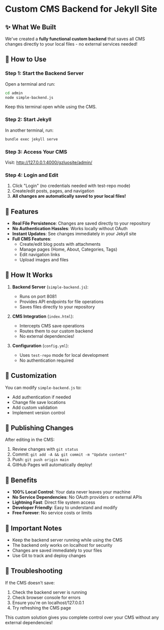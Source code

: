 # Custom CMS Backend for Jekyll Site

## ✨ What We Built

We've created a **fully functional custom backend** that saves all CMS changes directly to your local files - no external services needed!

## 🚀 How to Use

### Step 1: Start the Backend Server
Open a terminal and run:
```bash
cd admin
node simple-backend.js
```
Keep this terminal open while using the CMS.

### Step 2: Start Jekyll
In another terminal, run:
```bash
bundle exec jekyll serve
```

### Step 3: Access Your CMS
Visit: http://127.0.0.1:4000/gzluosite/admin/

### Step 4: Login and Edit
1. Click "Login" (no credentials needed with test-repo mode)
2. Create/edit posts, pages, and navigation
3. **All changes are automatically saved to your local files!**

## 🎯 Features

- **Real File Persistence**: Changes are saved directly to your repository
- **No Authentication Hassles**: Works locally without OAuth
- **Instant Updates**: See changes immediately in your Jekyll site
- **Full CMS Features**: 
  - Create/edit blog posts with attachments
  - Manage pages (Home, About, Categories, Tags)
  - Edit navigation links
  - Upload images and files

## 📁 How It Works

1. **Backend Server** (`simple-backend.js`): 
   - Runs on port 8081
   - Provides API endpoints for file operations
   - Saves files directly to your repository

2. **CMS Integration** (`index.html`):
   - Intercepts CMS save operations
   - Routes them to our custom backend
   - No external dependencies!

3. **Configuration** (`config.yml`):
   - Uses `test-repo` mode for local development
   - No authentication required

## 🔧 Customization

You can modify `simple-backend.js` to:
- Add authentication if needed
- Change file save locations
- Add custom validation
- Implement version control

## 📝 Publishing Changes

After editing in the CMS:
1. Review changes with `git status`
2. Commit: `git add -A && git commit -m "Update content"`
3. Push: `git push origin main`
4. GitHub Pages will automatically deploy!

## 🎉 Benefits

- **100% Local Control**: Your data never leaves your machine
- **No Service Dependencies**: No OAuth providers or external APIs
- **Lightning Fast**: Direct file system access
- **Developer Friendly**: Easy to understand and modify
- **Free Forever**: No service costs or limits

## 🚨 Important Notes

- Keep the backend server running while using the CMS
- The backend only works on localhost for security
- Changes are saved immediately to your files
- Use Git to track and deploy changes

## 🤝 Troubleshooting

If the CMS doesn't save:
1. Check the backend server is running
2. Check browser console for errors
3. Ensure you're on localhost/127.0.0.1
4. Try refreshing the CMS page

This custom solution gives you complete control over your CMS without any external dependencies!
